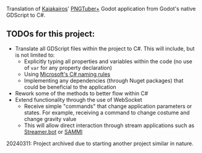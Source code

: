 Translation of [Kaiakairos](https://github.com/kaiakairos)' [PNGTuber+](https://kaiakairos.itch.io/pngtuber-plus) Godot application from Godot's native GDScript to C#.

## TODOs for this project:
- Translate all GDScript files within the project to C#.  This will include, but is not limited to:
    - Explicitly typing all properties and variables within the code (no use of `var` for any property declaration)
    - Using [Microsoft's C# naming rules](https://learn.microsoft.com/en-us/dotnet/csharp/fundamentals/coding-style/identifier-names)
    - Implementing any dependencies (through Nuget packages) that could be beneficial to the application 
- Rework some of the methods to better flow within C#
- Extend functionality through the use of WebSocket
    - Receive simple "commands" that change application parameters or states.  For example, receiving a command to change costume and change gravity value
    - This will allow direct interaction through stream applications such as [Streamer.bot](https://streamer.bot/) or [SAMMI](https://sammi.solutions/)

20240311: Project archived due to starting another project similar in nature.
